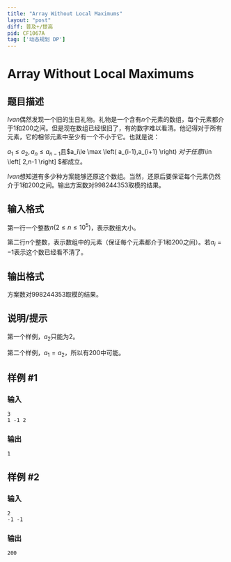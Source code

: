 ```yaml
---
title: "Array Without Local Maximums"
layout: "post"
diff: 普及+/提高
pid: CF1067A
tag: ['动态规划 DP']
---
```


# Array Without Local Maximums

## 题目描述

$Ivan$偶然发现一个旧的生日礼物。礼物是一个含有$n$个元素的数组，每个元素都介于$1$和$200$之间。但是现在数组已经很旧了，有的数字难以看清。他记得对于所有元素，它的相邻元素中至少有一个不小于它。也就是说：

$a_1\le a_2,a_n\le a_{n-1}$且$a_i\le \max \left( a_{i-1},a_{i+1} \right) $对于任意$i\in \left[ 2,n-1 \right] $都成立。

$Ivan$想知道有多少种方案能够还原这个数组。当然，还原后要保证每个元素仍然介于$1$和$200$之间。输出方案数对$998244353$取模的结果。

## 输入格式

第一行一个整数$n\left( 2\le n\le 10^5 \right)$，表示数组大小。

第二行$n$个整数，表示数组中的元素（保证每个元素都介于$1$和$200$之间）。若$a_i=-1$表示这个数已经看不清了。

## 输出格式

方案数对$998244353$取模的结果。

## 说明/提示

第一个样例，$a_2$只能为$2$。

第二个样例，$a_1=a_2$，所以有$200$中可能。

## 样例 #1

### 输入

```
3
1 -1 2

```

### 输出

```
1

```

## 样例 #2

### 输入

```
2
-1 -1

```

### 输出

```
200

```

